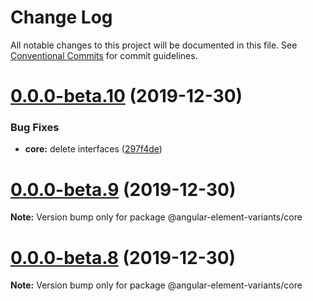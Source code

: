 # Change Log

All notable changes to this project will be documented in this file.
See [Conventional Commits](https://conventionalcommits.org) for commit guidelines.

# [0.0.0-beta.10](https://github.com/BioPhoton/angular-element-variants/tree/master/packages/core/compare/v0.0.0-beta.9...v0.0.0-beta.10) (2019-12-30)


### Bug Fixes

* **core:** delete interfaces ([297f4de](https://github.com/BioPhoton/angular-element-variants/tree/master/packages/core/commit/297f4de0bee6d2f2a5fcb5a607e2eea6865bbbb7))





# [0.0.0-beta.9](https://github.com/BioPhoton/angular-element-variants/tree/master/packages/core/compare/v0.0.0-beta.8...v0.0.0-beta.9) (2019-12-30)

**Note:** Version bump only for package @angular-element-variants/core





# [0.0.0-beta.8](https://github.com/BioPhoton/angular-element-variants/tree/master/packages/core/compare/v0.0.0-beta.6...v0.0.0-beta.8) (2019-12-30)

**Note:** Version bump only for package @angular-element-variants/core
